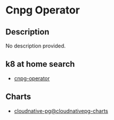 # Cnpg Operator

## Description

No description provided.

## k8 at home search

- [cnpg-operator](https://nanne.dev/k8s-at-home-search/#/cnpg-operator)

## Charts

- [cloudnative-pg@cloudnativepg-charts](https://cloudnative-pg.github.io/charts/)
